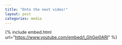 ```yaml
---
title: "Onto the next video!"
layout: post
categories: media
---
```


{% include embed.html url="https://www.youtube.com/embed/I_GhGei0ARI" %}
